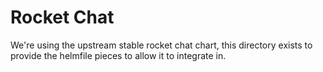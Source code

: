 # Rocket Chat

We're using the upstream stable rocket chat chart, this
directory exists to provide the helmfile pieces to allow
it to integrate in.